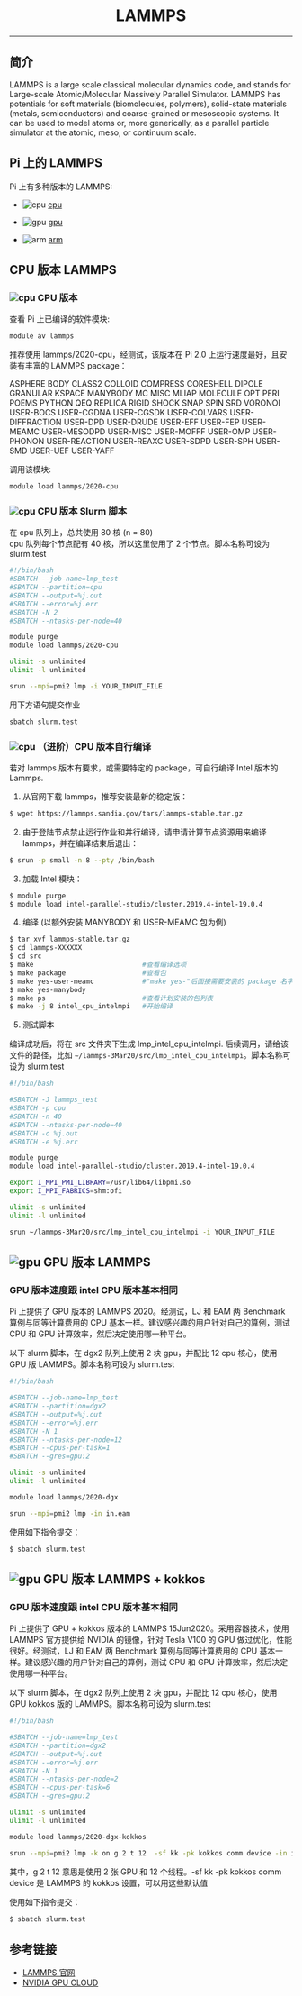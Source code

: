 # <center>LAMMPS</center> 

-----

## 简介

LAMMPS is a large scale classical molecular dynamics code, and stands for Large-scale Atomic/Molecular Massively Parallel Simulator. LAMMPS has potentials for soft materials (biomolecules, polymers), solid-state materials (metals, semiconductors) and coarse-grained or mesoscopic systems. It can be used to model atoms or, more generically, as a parallel particle simulator at the atomic, meso, or continuum scale.

## Pi 上的 LAMMPS

Pi 上有多种版本的 LAMMPS:

- ![cpu](https://img.shields.io/badge/-cpu-blue)  [cpu](#cpu-lammps)

- ![gpu](https://img.shields.io/badge/-gpu-green) [gpu](#gpu-lammps)

- ![arm](https://img.shields.io/badge/-arm-yellow) [arm](#arm-lammps)

## CPU 版本 LAMMPS

### ![cpu](https://img.shields.io/badge/-cpu-blue) CPU 版本

查看 Pi 上已编译的软件模块:
```bash
module av lammps
```

推荐使用 lammps/2020-cpu，经测试，该版本在 Pi 2.0 上运行速度最好，且安装有丰富的 LAMMPS package：

ASPHERE BODY CLASS2 COLLOID COMPRESS CORESHELL DIPOLE
        GRANULAR KSPACE MANYBODY MC MISC MLIAP MOLECULE OPT PERI
        POEMS PYTHON QEQ REPLICA RIGID SHOCK SNAP SPIN SRD VORONOI
        USER-BOCS USER-CGDNA USER-CGSDK USER-COLVARS USER-DIFFRACTION
        USER-DPD USER-DRUDE USER-EFF USER-FEP USER-MEAMC USER-MESODPD
        USER-MISC USER-MOFFF USER-OMP USER-PHONON USER-REACTION
        USER-REAXC USER-SDPD USER-SPH USER-SMD USER-UEF USER-YAFF

调用该模块:
```bash
module load lammps/2020-cpu
```

### ![cpu](https://img.shields.io/badge/-cpu-blue)  CPU 版本 Slurm 脚本
在 cpu 队列上，总共使用 80 核 (n = 80)<br>
cpu 队列每个节点配有 40 核，所以这里使用了 2 个节点。脚本名称可设为 slurm.test
```bash
#!/bin/bash
#SBATCH --job-name=lmp_test
#SBATCH --partition=cpu
#SBATCH --output=%j.out
#SBATCH --error=%j.err
#SBATCH -N 2
#SBATCH --ntasks-per-node=40

module purge
module load lammps/2020-cpu

ulimit -s unlimited
ulimit -l unlimited

srun --mpi=pmi2 lmp -i YOUR_INPUT_FILE
```

用下方语句提交作业
```bash
sbatch slurm.test
```

### ![cpu](https://img.shields.io/badge/-cpu-blue) （进阶）CPU 版本自行编译

若对 lammps 版本有要求，或需要特定的 package，可自行编译 Intel 版本的 Lammps.

1. 从官网下载 lammps，推荐安装最新的稳定版：
```bash
$ wget https://lammps.sandia.gov/tars/lammps-stable.tar.gz
```

2. 由于登陆节点禁止运行作业和并行编译，请申请计算节点资源用来编译 lammps，并在编译结束后退出：
```bash
$ srun -p small -n 8 --pty /bin/bash
```

3. 加载 Intel 模块：
```bash
$ module purge
$ module load intel-parallel-studio/cluster.2019.4-intel-19.0.4
```

4. 编译 (以额外安装 MANYBODY 和 USER-MEAMC 包为例)
```bash
$ tar xvf lammps-stable.tar.gz
$ cd lammps-XXXXXX
$ cd src
$ make					         #查看编译选项
$ make package                   #查看包
$ make yes-user-meamc            #"make yes-"后面接需要安装的 package 名字
$ make yes-manybody
$ make ps                        #查看计划安装的包列表 
$ make -j 8 intel_cpu_intelmpi   #开始编译
```

5. 测试脚本

编译成功后，将在 src 文件夹下生成 lmp_intel_cpu_intelmpi. 后续调用，请给该文件的路径，比如 `~/lammps-3Mar20/src/lmp_intel_cpu_intelmpi`。脚本名称可设为 slurm.test
```bash
#!/bin/bash

#SBATCH -J lammps_test
#SBATCH -p cpu
#SBATCH -n 40
#SBATCH --ntasks-per-node=40
#SBATCH -o %j.out
#SBATCH -e %j.err

module purge
module load intel-parallel-studio/cluster.2019.4-intel-19.0.4

export I_MPI_PMI_LIBRARY=/usr/lib64/libpmi.so
export I_MPI_FABRICS=shm:ofi

ulimit -s unlimited
ulimit -l unlimited

srun ~/lammps-3Mar20/src/lmp_intel_cpu_intelmpi -i YOUR_INPUT_FILE
```


## ![gpu](https://img.shields.io/badge/-gpu-green) GPU 版本 LAMMPS

### GPU 版本速度跟 intel CPU 版本基本相同

Pi 上提供了 GPU 版本的 LAMMPS 2020。经测试，LJ 和 EAM 两 Benchmark 算例与同等计算费用的 CPU 基本一样。建议感兴趣的用户针对自己的算例，测试 CPU 和 GPU 计算效率，然后决定使用哪一种平台。

以下 slurm 脚本，在 dgx2 队列上使用 2 块 gpu，并配比 12 cpu 核心，使用 GPU 版 LAMMPS。脚本名称可设为 slurm.test

```bash
#!/bin/bash

#SBATCH --job-name=lmp_test
#SBATCH --partition=dgx2
#SBATCH --output=%j.out
#SBATCH --error=%j.err
#SBATCH -N 1
#SBATCH --ntasks-per-node=12
#SBATCH --cpus-per-task=1
#SBATCH --gres=gpu:2

ulimit -s unlimited
ulimit -l unlimited

module load lammps/2020-dgx

srun --mpi=pmi2 lmp -in in.eam
```

使用如下指令提交：

```bash
$ sbatch slurm.test
```

## ![gpu](https://img.shields.io/badge/-gpu-green) GPU 版本 LAMMPS + kokkos

### GPU 版本速度跟 intel CPU 版本基本相同

Pi 上提供了 GPU + kokkos 版本的 LAMMPS 15Jun2020。采用容器技术，使用 LAMMPS 官方提供给 NVIDIA 的镜像，针对 Tesla V100 的 GPU 做过优化，性能很好。经测试，LJ 和 EAM 两 Benchmark 算例与同等计算费用的 CPU 基本一样。建议感兴趣的用户针对自己的算例，测试 CPU 和 GPU 计算效率，然后决定使用哪一种平台。

以下 slurm 脚本，在 dgx2 队列上使用 2 块 gpu，并配比 12 cpu 核心，使用 GPU kokkos 版的 LAMMPS。脚本名称可设为 slurm.test

```bash
#!/bin/bash

#SBATCH --job-name=lmp_test
#SBATCH --partition=dgx2
#SBATCH --output=%j.out
#SBATCH --error=%j.err
#SBATCH -N 1
#SBATCH --ntasks-per-node=2
#SBATCH --cpus-per-task=6
#SBATCH --gres=gpu:2

ulimit -s unlimited
ulimit -l unlimited

module load lammps/2020-dgx-kokkos

srun --mpi=pmi2 lmp -k on g 2 t 12  -sf kk -pk kokkos comm device -in in.eam
```

其中，g 2 t 12 意思是使用 2 张 GPU 和 12 个线程。-sf kk -pk kokkos comm device 是 LAMMPS 的 kokkos 设置，可以用这些默认值

使用如下指令提交：

```bash
$ sbatch slurm.test
```





## 参考链接
- [LAMMPS 官网](https://lammps.sandia.gov/)
- [NVIDIA GPU CLOUD](ngc.nvidia.com)



